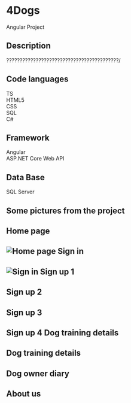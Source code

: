 # 4Dogs 
Angular Project

Description
-------------------------------------------------------------------------------
??????????????????????????????????????????/


Code languages
----------------------------------------------------------------------------------
TS <br/>
HTML5 <br/>
CSS <br/>
SQL <br/>
C# <br/>

Framework
-------------------------------------------------------------------------------
Angular <br/>
ASP.NET Core Web API <br/>

Data Base
-----------------------------------------------------------------------------------
SQL Server <br/>

Some pictures from the project
---------------------------------------------------------------------------------
Home page
--------------------------------------------------------------------------------
![Home page](https://github.com/Rotempper/4Dogs/assets/73877783/17109b78-b0f6-4173-b65f-21c3888db821)
Sign in 
--------------------------------------------------------------------------------
![Sign in](https://github.com/Rotempper/4Dogs/assets/73877783/47d20a26-ac30-4cb9-adce-2486f1735c1b)
Sign up 1
--------------------------------------------------------------------------------
Sign up 2
--------------------------------------------------------------------------------
Sign up 3
--------------------------------------------------------------------------------
Sign up 4 Dog training details
--------------------------------------------------------------------------------
Dog training details
--------------------------------------------------------------------------------
Dog owner diary
--------------------------------------------------------------------------------
About us 
--------------------------------------------------------------------------------
